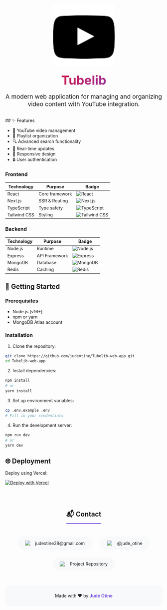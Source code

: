 
<div align="center">
  <img src="https://github.com/judeotine/Tubelib-web-app/raw/main/public/144.png" width="200" alt="Tubelib Logo">
  
  <h1 style="font-size: 2.5rem; background: linear-gradient(135deg, #FF0000, #6e45e2); -webkit-background-clip: text; -webkit-text-fill-color: transparent; margin: 1rem 0;">Tubelib</h1>
  
  <p style="font-size: 1.2rem; max-width: 800px; margin: 0 auto 2rem;">
  A modern web application for managing and organizing video content with YouTube integration.
  </p>
  </div>
## ✨ Features

- 🎥 YouTube video management
- 📁 Playlist organization
- 🔍 Advanced search functionality
- 🔄 Real-time updates
- 📱 Responsive design
- 🔒 User authentication

### Frontend
| Technology | Purpose | Badge |
|------------|---------|-------|
| React | Core framework | ![React](https://img.shields.io/badge/React-20232A?style=flat-square&logo=react&logoColor=61DAFB) |
| Next.js | SSR & Routing | ![Next.js](https://img.shields.io/badge/Next.js-000000?style=flat-square&logo=nextdotjs&logoColor=white) |
| TypeScript | Type safety | ![TypeScript](https://img.shields.io/badge/TypeScript-007ACC?style=flat-square&logo=typescript&logoColor=white) |
| Tailwind CSS | Styling | ![Tailwind CSS](https://img.shields.io/badge/Tailwind_CSS-38B2AC?style=flat-square&logo=tailwind-css&logoColor=white) |

### Backend
| Technology | Purpose | Badge |
|------------|---------|-------|
| Node.js | Runtime | ![Node.js](https://img.shields.io/badge/Node.js-339933?style=flat-square&logo=nodedotjs&logoColor=white) |
| Express | API Framework | ![Express](https://img.shields.io/badge/Express-000000?style=flat-square&logo=express&logoColor=white) |
| MongoDB | Database | ![MongoDB](https://img.shields.io/badge/MongoDB-47A248?style=flat-square&logo=mongodb&logoColor=white) |
| Redis | Caching | ![Redis](https://img.shields.io/badge/Redis-DC382D?style=flat-square&logo=redis&logoColor=white) |

## 🚀 Getting Started

### Prerequisites
- Node.js (v16+)
- npm or yarn
- MongoDB Atlas account

### Installation

1. Clone the repository:
```bash
git clone https://github.com/judeotine/Tubelib-web-app.git
cd Tubelib-web-app
```

2. Install dependencies:
```bash
npm install
# or
yarn install
```

3. Set up environment variables:
```bash
cp .env.example .env
# Fill in your credentials
```

4. Run the development server:
```bash
npm run dev
# or
yarn dev
`````

## 🌐 Deployment

Deploy using Vercel:

[![Deploy with Vercel](https://vercel.com/button)](https://vercel.com/new/clone?repository-url=https%3A%2F%2Fgithub.com%2Fjudeotine%2FTubelib-web-app)


<div style="margin: 3rem 0; text-align: center;">
  <h2 style="border-bottom: 2px solid #6e45e2; padding-bottom: 0.5rem; display: inline-block;">📬 Contact</h2>
  
  <div style="display: flex; justify-content: center; gap: 1.5rem; margin-top: 1.5rem; flex-wrap: wrap;">
    <a href="mailto:judextine28@gmail.com" style="text-decoration: none;">
      <div style="display: flex; align-items: center; gap: 0.5rem; background: #f8f9fa; padding: 0.8rem 1.5rem; border-radius: 50px;">
        <img src="https://img.icons8.com/color/48/000000/gmail.png" width="24">
        <span>judextine28@gmail.com</span>
      </div>
    </a>
    
  <a href="https://twitter.com/jude_otine" style="text-decoration: none;">
      <div style="display: flex; align-items: center; gap: 0.5rem; background: #f8f9fa; padding: 0.8rem 1.5rem; border-radius: 50px;">
        <img src="https://img.icons8.com/color/48/000000/twitter.png" width="24">
        <span>@jude_otine</span>
      </div>
    </a>
    
  <a href="https://github.com/judeotine/Tubelib-web-app" style="text-decoration: none;">
      <div style="display: flex; align-items: center; gap: 0.5rem; background: #f8f9fa; padding: 0.8rem 1.5rem; border-radius: 50px;">
        <img src="https://img.icons8.com/ios-glyphs/60/000000/github.png" width="24">
        <span>Project Repository</span>
      </div>
    </a>
  </div>
</div>

<div style="text-align: center; margin-top: 3rem; padding: 1.5rem; background: #f8f9fa; border-radius: 12px;">
  <p style="margin: 0;">Made with ❤️ by <a href="https://github.com/judeotine" style="color: #6e45e2; text-decoration: none; font-weight: 600;">Jude Otine</a></p>
</div>